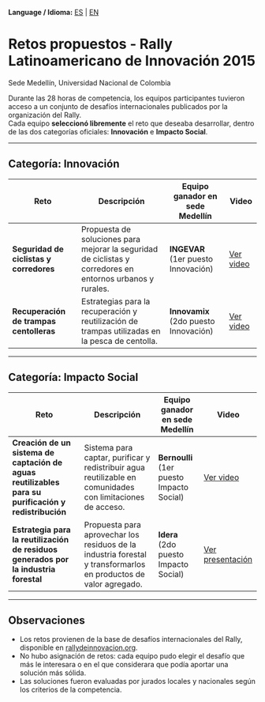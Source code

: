 **Language / Idioma:** [ES](04_Retos_Propuestos.md) | [EN](../en/04_Proposed_Challenges.md)

# Retos propuestos - Rally Latinoamericano de Innovación 2015  
Sede Medellín, Universidad Nacional de Colombia

Durante las 28 horas de competencia, los equipos participantes tuvieron acceso a un conjunto de desafíos internacionales publicados por la organización del Rally.  
Cada equipo **seleccionó libremente** el reto que deseaba desarrollar, dentro de las dos categorías oficiales: **Innovación** e **Impacto Social**.

---

## Categoría: Innovación
| Reto | Descripción | Equipo ganador en sede Medellín | Video |
|------|-------------|--------------------------------|-------|
| **Seguridad de ciclistas y corredores** | Propuesta de soluciones para mejorar la seguridad de ciclistas y corredores en entornos urbanos y rurales. | **INGEVAR** (1er puesto Innovación) | [Ver video](https://www.youtube.com/watch?v=SK2qr2RcAxE&feature=youtu.be) |
| **Recuperación de trampas centolleras** | Estrategias para la recuperación y reutilización de trampas utilizadas en la pesca de centolla. | **Innovamix** (2do puesto Innovación) | [Ver video](https://www.youtube.com/watch?v=g2LCeev_fTc&feature=youtu.be) |

---

## Categoría: Impacto Social
| Reto | Descripción | Equipo ganador en sede Medellín | Video |
|------|-------------|--------------------------------|-------|
| **Creación de un sistema de captación de aguas reutilizables para su purificación y redistribución** | Sistema para captar, purificar y redistribuir agua reutilizable en comunidades con limitaciones de acceso. | **Bernoulli** (1er puesto Impacto Social) | [Ver video](https://www.youtube.com/watch?v=_bSbwkyspX4&feature=youtu.be) |
| **Estrategia para la reutilización de residuos generados por la industria forestal** | Propuesta para aprovechar los residuos de la industria forestal y transformarlos en productos de valor agregado. | **Idera** (2do puesto Impacto Social) | [Ver presentación](https://www.powtoon.com/online-presentation/c7XYYFSEFOh/#/) |

---

## Observaciones
- Los retos provienen de la base de desafíos internacionales del Rally, disponible en [rallydeinnovacion.org](https://www.rallydeinnovacion.org).  
- No hubo asignación de retos: cada equipo pudo elegir el desafío que más le interesara o en el que considerara que podía aportar una solución más sólida.  
- Las soluciones fueron evaluadas por jurados locales y nacionales según los criterios de la competencia.

